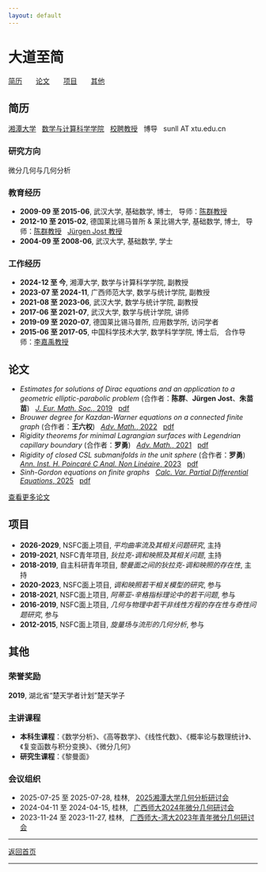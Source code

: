 ```yaml
---
layout: default
---
```


# 大道至简
[简历](#简历) &nbsp; &nbsp; &nbsp; [论文](#论文) &nbsp; &nbsp; &nbsp; [项目](#项目) &nbsp; &nbsp; &nbsp; [其他](#其他)  
 
## 简历 
[湘潭大学](https://www.xtu.edu.cn) &nbsp; [数学与计算科学学院](https://math.xtu.edu.cn) &nbsp; [校聘教授](https://math.xtu.edu.cn/info/1010/4742.htm) &nbsp; 博导 &nbsp; sunll AT xtu.edu.cn

### 研究方向
微分几何与几何分析 

### 教育经历
- **2009-09 至 2015-06**, 武汉大学, 基础数学, 博士, &nbsp; 导师：[陈群教授](https://maths.whu.edu.cn/info/1292/133541.htm)
- **2012-10 至 2015-02**, 德国莱比锡马普所 & 莱比锡大学, 基础数学, 博士, &nbsp; 导师：[陈群教授](https://maths.whu.edu.cn/info/1292/133541.htm) &nbsp; [Jürgen Jost 教授](https://www.mpg.de/390723/mathematics-in-the-sciences-jost)
- **2004-09 至 2008-06**, 武汉大学, 基础数学, 学士

### 工作经历
- **2024-12 至 今**, 湘潭大学, 数学与计算科学学院, 副教授
- **2023-07 至 2024-11**, 广西师范大学, 数学与统计学院, 副教授
- **2021-08 至 2023-06**, 武汉大学, 数学与统计学院, 副教授
- **2017-06 至 2021-07**, 武汉大学, 数学与统计学院, 讲师
- **2019-09 至 2020-07**, 德国莱比锡马普所, 应用数学所, 访问学者
- **2015-06 至 2017-05**, 中国科学技术大学, 数学科学学院, 博士后, &nbsp; 合作导师：[李嘉禹教授](http://staff.ustc.edu.cn/~jiayuli/index_cn.html)

## 论文
- <em>Estimates for solutions of Dirac equations and an application to a geometric elliptic-parabolic problem</em> (合作者：<strong>陈群</strong>、<strong>Jürgen Jost</strong>、<strong>朱苗苗</strong>) &nbsp; [*J. Eur. Math. Soc.*, 2019](https://doi.org/10.4171/JEMS/847)  &nbsp; [pdf](papers/CJSZ19a.pdf)
- <em>Brouwer degree for Kazdan-Warner equations on a connected finite graph</em> (合作者：<strong>王六权</strong>) &nbsp; [*Adv. Math.*, 2022](https://doi.org/10.1016/j.aim.2022.108422)  &nbsp; [pdf](papers/SW22.pdf)
- <em>Rigidity theorems for minimal Lagrangian surfaces with Legendrian capillary boundary</em> (合作者：<strong>罗勇</strong>) &nbsp; [*Adv. Math.*, 2021](https://doi.org/10.1016/j.aim.2021.108124)  &nbsp;  [pdf](papers/LS21.pdf)
- <em>Rigidity of closed CSL submanifolds in the unit sphere</em> (合作者：<strong>罗勇</strong>) &nbsp; [*Ann. Inst. H. Poincaré C Anal. Non Linéaire*, 2023](https://doi.org/10.4171/aihpc/50)  &nbsp;  [pdf](papers/LS23.pdf)
- <em>Sinh-Gordon equations on finite graphs</em>  &nbsp; [*Calc. Var. Partial Differential Equations*, 2025](https://doi.org/10.1007/s00526-025-03110-6)  &nbsp;  [pdf](papers/S25.pdf)  

[查看更多论文](publications.md) 

## 项目
- **2026-2029**, NSFC面上项目, *平均曲率流及其相关问题研究*, 主持
- **2019-2021**, NSFC青年项目, *狄拉克-调和映照及其相关问题*, 主持
- **2018-2019**, 自主科研青年项目, *黎曼面之间的狄拉克-调和映照的存在性*, 主持
- **2020-2023**, NSFC面上项目, *调和映照若干相关模型的研究*, 参与
- **2018-2021**, NSFC面上项目, *阿蒂亚-辛格指标理论中的若干问题*, 参与
- **2016-2019**, NSFC面上项目, *几何与物理中若干非线性方程的存在性与奇性问题研究*, 参与
- **2012-2015**, NSFC面上项目, *旋量场与流形的几何分析*, 参与

## 其他
### 荣誉奖励
**2019**, 湖北省“楚天学者计划”楚天学子

### 主讲课程
- **本科生课程**：《数学分析》、《高等数学》、《线性代数》、《概率论与数理统计》、《复变函数与积分变换》、《微分几何》
- **研究生课程**：《黎曼面》

### 会议组织
- 2025-07-25 至 2025-07-28, 桂林, &nbsp; [2025湘潭大学几何分析研讨会](files/2025湘潭大学几何分析研讨会.pdf)
- 2024-04-11 至 2024-04-15, 桂林, &nbsp; [广西师大2024年微分几何研讨会](files/广西师大2024年微分几何研讨会.pdf)
- 2023-11-24 至 2023-11-27, 桂林, &nbsp; [广西师大-湾大2023年青年微分几何研讨会](files/广西师大-湾大2023年青年微分几何研讨会.pdf)

---
[返回首页](index.md)

---





